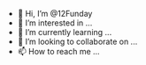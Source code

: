 - 👋 Hi, I’m @12Funday
- 👀 I’m interested in ...
- 🌱 I’m currently learning ...
- 💞️ I’m looking to collaborate on ...
- 📫 How to reach me ...

<!---
12Funday/12Funday is a ✨ special ✨ repository because its `README.md` (this file) appears on your GitHub profile.
You can click the Preview link to take a look at your changes.
--->
